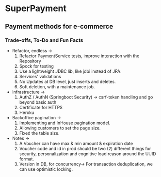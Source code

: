 # SuperPayment

## Payment methods for e-commerce

### Trade-offs, To-Do and Fun Facts

* Refactor, endless ->
  1. Refactor PaymentService tests, improve interaction with the Repository 
  2. Spock for testing
  3. Use a lightweight JDBC lib, like jdbi instead of JPA. 
  4. Services' validations
  5. No Updates at DB level, just inserts and deletes.
  6. Soft deletion, with a maintenance job.
* Infrastructure ->
  1. AuthZ / AuthN (Springboot Security) -> csrf-token handling and go beyond basic auth
  2. Certificate for HTTPS
  3. Heroku
* Backoffice pagination ->
  1. Implementing and InHouse pagination model.
  2. Allowing customers to set the page size.
  3. Fixed the table size.
* Notes ->
  1. A Voucher can have max & min amount & expiration date
  2. Voucher code and id in prod should be two (2) different things for security, personalization and cognitive load reason around the UUID format.
  3. Version in DB, for concurrency-> For transaction deduplication, we can use optimistic locking.
